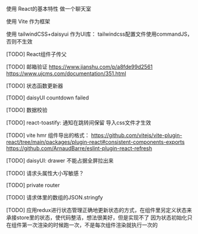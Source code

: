 使用 React的基本特性 做一个聊天室

使用 Vite 作为框架

使用 tailwindCSS+daisyui 作为UI库：
	tailwindcss配置文件使用commandJS，否则不生效

[TODO] React组件子传父

[TODO] 邮箱验证
https://www.jianshu.com/p/a8fde99d2561
https://www.ujcms.com/documentation/351.html

[TODO] 状态函数更新器

[TODO] daisyUI countdown failed 

[TODO] 数据校验

[TODO] react-toastify: 通知在跳转间保留 导入css文件才生效

[TODO] vite hmr 组件导出的格式：
https://github.com/vitejs/vite-plugin-react/tree/main/packages/plugin-react#consistent-components-exports
https://github.com/ArnaudBarre/eslint-plugin-react-refresh

[TODO] daisyUI: drawer 不能占据全屏拉出来

[TODO] 请求头属性大小写敏感？

[TODO] private router

[TODO] 请求体里的数组的JSON.stringfy

[TODO] 应用redux进行状态管理正确地更新状态的方式，在组件里另定义状态来承接store里的状态，使代码整洁，想法很美好，但是实现不了
因为状态初始化只在组件第一次渲染的时候跑一次，不是每次组件渲染就执行一次的
